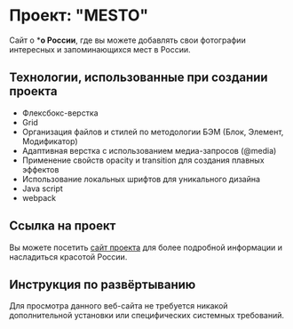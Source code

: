 # Проект: "MESTO"

Сайт о ***о России**, где вы можете добавлять свои фотографии интересных и запоминающихся мест в России.

## Технологии, использованные при создании проекта
- Флексбокс-верстка
- Grid
- Организация файлов и стилей по методологии БЭМ (Блок, Элемент, Модификатор)
- Адаптивная верстка с использованием медиа-запросов (@media)
- Применение свойств opacity и transition для создания плавных эффектов
- Использование локальных шрифтов для уникального дизайна
- Java script
- webpack

## Ссылка на проект
Вы можете посетить [сайт проекта](https://dobrynyaantonov.github.io/mesto/) для более подробной информации и насладиться красотой России.

## Инструкция по развёртыванию
Для просмотра данного веб-сайта не требуется никакой дополнительной установки или специфических системных требований.
